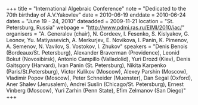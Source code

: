 +++
title = "International Algebraic Conference"
note = "Dedicated to the 70th birthday of A.V.Yakovlev"
date = 2010-06-19
enddate = 2010-06-24
dates = "June 19 - 24, 2010"
dateadded = 2009-11-21
location = "St. Petersburg, Russia"
webpage = "http://www.pdmi.ras.ru/EIMI/2010/iac/"
organisers = "A. Generalov (chair), N. Gordeev, I. Fesenko, S. Kislyakov, G. Leonov, Yu. Matiyasevich, A. Merkurjev, E. Novikova, I. Panin, K. Pimenov, A. Semenov, N. Vavilov, S. Vostokov, I. Zhukov"
speakers = "Denis Benois (Bordeaux/St. Petersburg), Alexander Braverman (Providence), Leonid Bokut (Novosibirsk), Antonio Campillo (Valladolid), Yuri Drozd (Kiev), Denis Gaitsgory (Harvard), Ivan Panin (St. Petersburg), Nikita Karpenko (Paris/St.Petersburg),            Victor Kulikov (Moscow), Alexey Parshin (Moscow), Vladimir Popov (Moscow), Peter Schneider  (Muenster), Dan Segal (Oxford), Aner Shalev (Jerusalem), Andrei Suslin (Chicago/St. Petersburg), Ernest Vinberg (Moscow), Yuri Zarhin (Penn State), Efim Zelmanov (San Diego)"
+++
